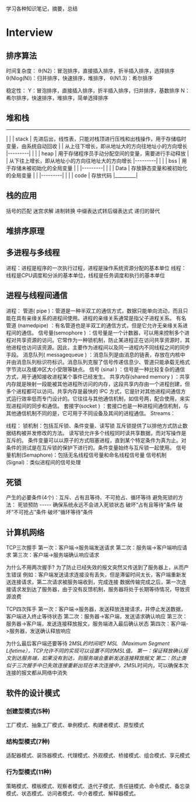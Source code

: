 学习各种知识笔记，摘要，总结

# Interview

## 排序算法
  时间复杂度：
    θ(N2)：冒泡排序，直接插入排序，折半插入排序，选择排序
    θ(Nlog(N))：归并排序，快速排序，堆排序，
    θ(N1.3)：希尔排序
  
  稳定性：
    Y：冒泡排序，直接插入排序，折半插入排序，归并排序，基数排序
    N：希尔排序，快速排序，堆排序，简单选择排序

## 堆和栈
   _________
  |         |
  |  stack  | 先进后出，线性表，只能对栈顶进行压栈和出栈操作，用于存储临时变量，由系统自动回收
  |         | 从上往下增长，即从地址大的方向往地址小的方向增长
  |---------|
  |         |
  |   heap  | 用于存储程序员手动分配空间的变量，需要进行手动释放
  |         | 从下往上增长，即从地址小的方向往地址大的方向增长
  |---------|
  |         |
  |   bss   | 用于存储未被初始化的全局变量
  |         |
  |---------|
  |         |
  |   Data  | 存放静态变量和被初始化的全局变量
  |         |
  |---------|
  |         |
  |  code   | 存放代码
  |_________|

## 栈的应用
  括号的匹配
  迷宫求解
  进制转换
  中缀表达式转后缀表达式
  递归的替代

## 堆排序原理

## 多进程与多线程
  进程：进程是程序的一次执行过程，进程是操作系统资源分配的基本单位
  线程：线程是CPU调度和分派的基本单位，线程是任务调度和执行的基本单位

## 进程与线程间通信
  进程：
      管道( pipe )：管道是一种半双工的通信方式，数据只能单向流动，而且只能在具有亲缘关系的进程间使用。进程的亲缘关系通常是指父子进程关系。
      有名管道 (namedpipe) ：有名管道也是半双工的通信方式，但是它允许无亲缘关系进程间的通信。
      信号量(semophore ) ：信号量是一个计数器，可以用来控制多个进程对共享资源的访问。它常作为一种锁机制，防止某进程正在访问共享资源时，其他进程也访问该资源。因此，主要作为进程间以及同一进程内不同线程之间的同步手段。
      消息队列( messagequeue ) ：消息队列是由消息的链表，存放在内核中并由消息队列标识符标识。消息队列克服了信号传递信息少、管道只能承载无格式字节流以及缓冲区大小受限等缺点。
      信号 (sinal ) ：信号是一种比较复杂的通信方式，用于通知接收进程某个事件已经发生。
      共享内存(shared memory ) ：共享内存就是映射一段能被其他进程所访问的内存，这段共享内存由一个进程创建，但多个进程都可以访问。共享内存是最快的 IPC 方式，它是针对其他进程间通信方式运行效率低而专门设计的。它往往与其他通信机制，如信号两，配合使用，来实现进程间的同步和通信。
      套接字(socket ) ：套接口也是一种进程间通信机制，与其他通信机制不同的是，它可用于不同设备及其间的进程通信。
      Streams：

  线程：
      锁机制：包括互斥锁、条件变量、读写锁
              互斥锁提供了以排他方式防止数据结构被并发修改的方法。
              读写锁允许多个线程同时读共享数据，而对写操作是互斥的。
              条件变量可以以原子的方式阻塞进程，直到某个特定条件为真为止。对条件的测试是在互斥锁的保护下进行的。条件变量始终与互斥锁一起使用。
      信号量机制(Semaphore)：包括无名线程信号量和命名线程信号量
              信号机制(Signal)：类似进程间的信号处理

## 死锁
  产生的必要条件(4个)：互斥、占有且等待、不可抢占、循环等待
  避免死锁的方法：
    死锁预防 ----- 确保系统永远不会进入死锁状态
    破坏“占有且等待”条件
    破坏“不可抢占”条件
    破坏“循环等待”条件

## 计算机网络
  TCP三次握手
  第一次：客户端->服务端发送请求
  第二次：服务端->客户端响应请求
  第三次：客户端->服务端确认响应请求

  为什么不用两次握手?
  为了防止已经失效的报文突然又传送到了服务器上，从而产生错误
  例如：客户端发送请求连接没有丢失，但是滞留时间太长，客户端重新发送连接请求，第二次请求被服务端收到，完成连接
  数据传输完成之后，第一次连接请求发到达了服务器，由于没有反馈机制，服务器将处于长期等待情况，导致资源浪费

  TCP四次挥手
  第一次：客户端->服务器，发送释放连接请求，并停止发送数据，客户端进入终止等待状态
  第二次：服务器->客户端，发送请求确认响应
  第三次：服务器->客户端，发送连接释放报文，服务端进入最后确认状态
  第四次：客户端->服务器，发送确认释放响应

  为什么最后客户端还要等待 2*MSL的时间呢?
  MSL（Maximum Segment Lifetime），TCP允许不同的实现可以设置不同的MSL值。
  第一：保证释放确认报文到达服务端，如果没有到达，则服务端会重新发送连接释放报文
  第二：防止类似于三次握手中已失效连接重新出现在本次连接中，2*MSL时间内，可以确保本次连接的报文都从网络中消失

## 软件的设计模式
### 创建型模式(5种)
  工厂模式、抽象工厂模式、单例模式、构建者模式、原型模式

### 结构型模式(7种)
  适配器模式、装饰器模式、代理模式、外观模式、桥接模式、组合模式、享元模式

### 行为型模式(11种)
  策略模式、模板模式、观察者模式、迭代子模式、责任链模式、命令模式、备忘录模式、状态模式、访问者模式、中介者模式、解释器模式。